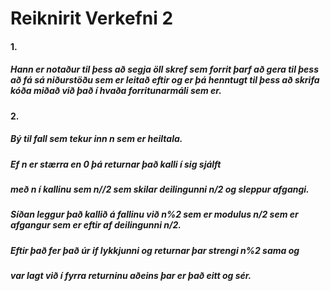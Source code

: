 # Reiknirit Verkefni 2

#### 1.
##### Hann er notaður til þess að segja öll skref sem forrit þarf að gera til þess að fá sá niðurstöðu sem er leitað eftir og er þá henntugt til þess að skrifa kóða miðað við það í hvaða forritunarmáli sem er.

#### 2.
##### Bý til fall sem tekur inn n sem er heiltala.
##### Ef n er stærra en 0 þá returnar það kalli í sig sjálft
##### með n í kallinu sem n//2 sem skilar deilingunni n/2 og sleppur afgangi.
##### Síðan leggur það kallið á fallinu við n%2 sem er modulus n/2 sem er afgangur sem er eftir af deilingunni n/2.
##### Eftir það fer það úr if lykkjunni og returnar þar strengi n%2 sama og
##### var lagt við í fyrra returninu aðeins þar er það eitt og sér.